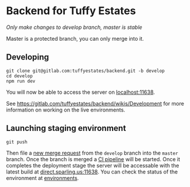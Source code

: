 # Backend for Tuffy Estates

*Only make changes to develop branch, master is stable*

Master is a protected branch, you can only merge into it.

## Developing

```
git clone git@gitlab.com:tuffyestates/backend.git -b develop
cd develop
npm run dev
```
You will now be able to access the server on [localhost:11638](http://localhost:11638).

See https://gitlab.com/tuffyestates/backend/wikis/Development for more information on working on the live environments.

## Launching staging environment
```
git push
```
Then file a [new merge request](https://gitlab.com/tuffyestates/backend/merge_requests/new) from the `develop` branch into the `master` branch. Once the branch is merged a [CI pipeline](https://gitlab.com/tuffyestates/backend/pipelines) will be started. Once it completes the deployment stage the server will be accessable with the latest build at [direct.sparling.us:11638](http://direct.sparling.us:11638). You can check the status of the environment at [environments](https://gitlab.com/tuffyestates/backend/environments).
